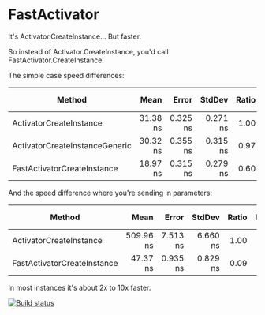 # FastActivator
It's Activator.CreateInstance... But faster.

So instead of Activator.CreateInstance, you'd call FastActivator.CreateInstance.

The simple case speed differences:

|                         Method |     Mean |    Error |   StdDev | Ratio | RatioSD | Rank |  Gen 0 | Gen 1 | Gen 2 | Allocated |
|------------------------------- |---------:|---------:|---------:|------:|--------:|-----:|-------:|------:|------:|----------:|
|        ActivatorCreateInstance | 31.38 ns | 0.325 ns | 0.271 ns |  1.00 |    0.00 |    3 | 0.0051 |     - |     - |      32 B |
| ActivatorCreateInstanceGeneric | 30.32 ns | 0.355 ns | 0.315 ns |  0.97 |    0.02 |    2 | 0.0051 |     - |     - |      32 B |
|    FastActivatorCreateInstance | 18.97 ns | 0.315 ns | 0.279 ns |  0.60 |    0.01 |    1 | 0.0051 |     - |     - |      32 B |

And the speed difference where you're sending in parameters:

|                      Method |      Mean |    Error |   StdDev | Ratio | Rank |  Gen 0 | Gen 1 | Gen 2 | Allocated |
|---------------------------- |----------:|---------:|---------:|------:|-----:|-------:|------:|------:|----------:|
|     ActivatorCreateInstance | 509.96 ns | 7.513 ns | 6.660 ns |  1.00 |    2 | 0.0744 |     - |     - |     472 B |
| FastActivatorCreateInstance |  47.37 ns | 0.935 ns | 0.829 ns |  0.09 |    1 | 0.0153 |     - |     - |      96 B |

In most instances it's about 2x to 10x faster.

[![Build status](https://ci.appveyor.com/api/projects/status/d966a7vvo3v2v6yh?svg=true)](https://ci.appveyor.com/project/JaCraig/fastactivator)
